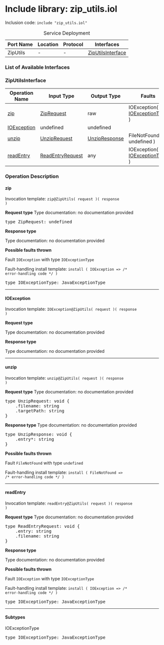 # Include library: zip_utils.iol

Inclusion code: <code>include "zip_utils.iol"</code>

<table>
  <caption>Service Deployment</caption>
  <thead>
    <tr>
      <th>Port Name</th>
      <th>Location</th>
      <th>Protocol</th>
      <th>Interfaces</th>
    </tr>
  </thead>
  <tbody>
    <tr>
      <td>ZipUtils</td>
      <td>-</td>
      <td>-</td>
      <td><a href="#ZipUtilsInterface">ZipUtilsInterface</a></td>
    </tr>
  </tbody>
</table>

<h3>List of Available Interfaces</h3>

<h3 id="ZipUtilsInterface">ZipUtilsInterface</h3>

<table>
  <thead>
    <tr>
      <th>Operation Name</th>
      <th>Input Type</th>
      <th>Output Type</th>
      <th>Faults</th>
    </tr>
  </thead>
  <tbody>
    <tr>
      <td><a href="#zip">zip</a></td>
      <td><a href="#ZipRequest">ZipRequest</a></td>
      <td>raw</td>
      <td>
        IOException( <a href="#IOExceptionType">IOExceptionType</a> )
      </td>
    </tr>
    <tr>
      <td><a href="#IOException">IOException</a></td>
      <td>undefined</a></td>
      <td>undefined</td>
      <td>
      </td>
    </tr>
    <tr>
      <td><a href="#unzip">unzip</a></td>
      <td><a href="#UnzipRequest">UnzipRequest</a></td>
      <td><a href="#UnzipResponse">UnzipResponse</a></td>
      <td>
        FileNotFound( undefined )
      </td>
    </tr>
    <tr>
      <td><a href="#readEntry">readEntry</a></td>
      <td><a href="#ReadEntryRequest">ReadEntryRequest</a></td>
      <td>any</td>
      <td>
        IOException( <a href="#IOExceptionType">IOExceptionType</a> )
      </td>
    </tr>
  </tbody>
</table>

### Operation Description


<a id="zip"></a>
#### zip


Invocation template: <code>zip@ZipUtils( request )( response )</code>

**Request type**
<a id="ZipRequest"></a>
Type documentation: no documentation provided 
<pre>type ZipRequest: undefined</pre>


**Response type**

Type documentation: no documentation provided 



**Possible faults thrown**


Fault <code>IOException</code> with type <code>IOExceptionType</code>

Fault-handling install template: <code>install ( IOException => /* error-handling code */ )</code>
<pre>type IOExceptionType: JavaExceptionType</pre>

---

<a id="IOException"></a>
#### IOException


Invocation template: <code>IOException@ZipUtils( request )( response )</code>

**Request type**

Type documentation: no documentation provided 



**Response type**

Type documentation: no documentation provided 





---

<a id="unzip"></a>
#### unzip


Invocation template: <code>unzip@ZipUtils( request )( response )</code>

**Request type**
<a id="UnzipRequest"></a>
Type documentation: no documentation provided 
<pre>type UnzipRequest: void {
	.filename: string
	.targetPath: string
}</pre>


**Response type**
<a id="UnzipResponse"></a>
Type documentation: no documentation provided 
<pre>type UnzipResponse: void {
	.entry*: string
}</pre>


**Possible faults thrown**


Fault <code>FileNotFound</code> with type <code>undefined</code>

Fault-handling install template: <code>install ( FileNotFound => /* error-handling code */ )</code>


---

<a id="readEntry"></a>
#### readEntry


Invocation template: <code>readEntry@ZipUtils( request )( response )</code>

**Request type**
<a id="ReadEntryRequest"></a>
Type documentation: no documentation provided 
<pre>type ReadEntryRequest: void {
	.entry: string
	.filename: string
}</pre>


**Response type**

Type documentation: no documentation provided 



**Possible faults thrown**


Fault <code>IOException</code> with type <code>IOExceptionType</code>

Fault-handling install template: <code>install ( IOException => /* error-handling code */ )</code>
<pre>type IOExceptionType: JavaExceptionType</pre>

---


<h4>Subtypes</h4>


<a id="IOExceptionType"></a>
IOExceptionType

<pre>type IOExceptionType: JavaExceptionType</pre>




